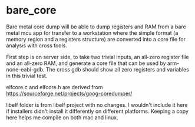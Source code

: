 # bare_core
Bare metal core dump will be able to dump registers and RAM from a bare metal mcu app for transfer to a workstation where the simple format (a memory region and a registers structure) are converted into a core file for analysis with cross tools.

First step is on server side, to take two trivial inputs, an all-zero register file and an all-zero RAM, and generate a core file that can be used by arm-none-eabi-gdb. The cross gdb should show all zero registers and variables in this trivial test.

elfcore.c and elfcore.h are derived from https://sourceforge.net/projects/goog-coredumper/

libelf folder is from libelf project with no changes. I wouldn't include it here if installers didn't install it differently on different platforms. Keeping a copy here helps me compile on both mac and linux.

